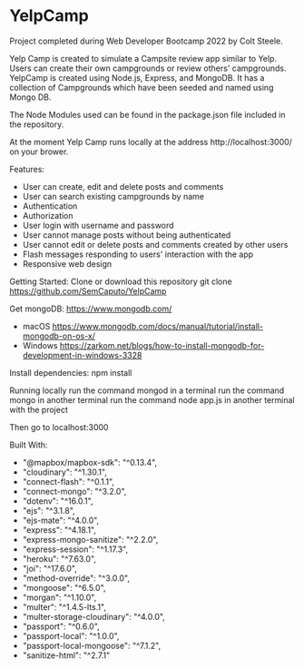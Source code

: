 # YelpCamp
Project completed during Web Developer Bootcamp 2022 by Colt Steele.


Yelp Camp is created to simulate a Campsite review app similar to Yelp.
Users can create their own campgrounds or review others' campgrounds.
YelpCamp is created using Node.js, Express, and MongoDB.
It has a collection of Campgrounds which have been seeded and named using Mongo DB.

The Node Modules used can be found in the package.json file included in the repository.

At the moment Yelp Camp runs locally at the address http://localhost:3000/ on your brower.



Features:
- User can create, edit and delete posts and comments
- User can search existing campgrounds by name
- Authentication
- Authorization
- User login with username and password
- User cannot manage posts without being authenticated
- User cannot edit or delete posts and comments created by other users
- Flash messages responding to users' interaction with the app
- Responsive web design



Getting Started:
Clone or download this repository
git clone https://github.com/SemCaputo/YelpCamp

Get mongoDB:
https://www.mongodb.com/
- macOS
https://www.mongodb.com/docs/manual/tutorial/install-mongodb-on-os-x/
- Windows 
https://zarkom.net/blogs/how-to-install-mongodb-for-development-in-windows-3328


Install dependencies:
npm install


Running locally
run the command mongod in a terminal 
run the command mongo in another terminal
run the command node app.js in another terminal with the project

Then go to localhost:3000



Built With:

   -   "@mapbox/mapbox-sdk": "^0.13.4",
   -   "cloudinary": "^1.30.1",
   -   "connect-flash": "^0.1.1",
   -   "connect-mongo": "^3.2.0",
   -   "dotenv": "^16.0.1",
   -   "ejs": "^3.1.8",
   -   "ejs-mate": "^4.0.0",
   -   "express": "^4.18.1",
   -   "express-mongo-sanitize": "^2.2.0",
   -   "express-session": "^1.17.3",
   -   "heroku": "^7.63.0",
   -   "joi": "^17.6.0",
   -   "method-override": "^3.0.0",
   -   "mongoose": "^6.5.0",
   -   "morgan": "^1.10.0",
   -   "multer": "^1.4.5-lts.1",
   -   "multer-storage-cloudinary": "^4.0.0",
   -   "passport": "^0.6.0",
   -   "passport-local": "^1.0.0",
   -   "passport-local-mongoose": "^7.1.2",
   -   "sanitize-html": "^2.7.1"

